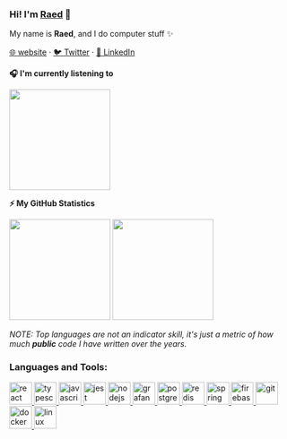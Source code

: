 ### Hi! I'm [Raed](https://raed.dev?s=github) 👋

My name is **Raed**, and I do computer stuff ✨

[🌐 website](https://raed.dev) · [🐦 Twitter](https://twitter.com/Raed667) · [👔 LinkedIn](https://www.linkedin.com/in/raed-chammam/)

<!-- Spotify -->

<b>🎧 I'm currently listening to</b>

<p>
<a href="https://spotify.raed.dev/" target="_blank"><img height="180em" src="https://spotify.raed.dev/api/get-spotify-current-svg?v2" /></a>
</p>

<!-- GitHub stats -->

<b>⚡ My GitHub Statistics</b>

<p>
<img height="180em" src="https://github-readme-stats.vercel.app/api?username=Raed667&show_icons=true&hide_border=true&theme=vue-dark" />

<!-- Most Used Languages -->
<img height="180em" src="https://github-readme-stats.vercel.app/api/top-langs/?username=Raed667&show_icons=true&hide_border=true&layout=compact&langs_count=8&theme=vue-dark"/>

_NOTE: Top languages are not an indicator skill, it's just a metric of how much **public** code I have written over the years._

</p>

<h3 align="left">Languages and Tools:</h3>
<p align="left">
    <a href="https://reactjs.org/" target="_blank"> <img
            src="icons/react/react-original-wordmark.svg" alt="react"
            width="40" height="40" /> </a>
    <a href="https://www.typescriptlang.org/" target="_blank"> <img
            src="icons/typescript/typescript-original.svg"
            alt="typescript" width="40" height="40" /> </a>
    <a href="https://developer.mozilla.org/en-US/docs/Web/JavaScript" target="_blank"> <img
            src="icons/javascript/javascript-original.svg"
            alt="javascript" width="40" height="40" /> </a>
    <a href="https://jestjs.io" target="_blank"> <img src="https://www.vectorlogo.zone/logos/jestjsio/jestjsio-icon.svg"
            alt="jest" width="40" height="40" /> </a>
    <a href="https://nodejs.org" target="_blank"> <img
            src="icons/nodejs/nodejs-original.svg" alt="nodejs"
            width="40" height="40" /> </a>
    <a href="https://grafana.com" target="_blank"> <img src="https://www.vectorlogo.zone/logos/grafana/grafana-icon.svg"
            alt="grafana" width="40" height="40" />
    </a>
    <a href="https://www.postgresql.org" target="_blank"> <img
            src="icons/postgresql/postgresql-original-wordmark.svg"
            alt="postgresql" width="40" height="40" /> </a>
    <a href="https://redis.io" target="_blank"> <img
            src="icons/redis/redis-original-wordmark.svg" alt="redis"
            width="40" height="40" /> </a>
    <a href="https://spring.io/" target="_blank"> <img
            src="https://www.vectorlogo.zone/logos/springio/springio-icon.svg" alt="spring" width="40" height="40" />
    </a>
    <a href="https://firebase.google.com/" target="_blank"> <img
            src="https://www.vectorlogo.zone/logos/firebase/firebase-icon.svg" alt="firebase" width="40" height="40" />
    </a>
    <a href="https://git-scm.com/" target="_blank"> <img
            src="https://www.vectorlogo.zone/logos/git-scm/git-scm-icon.svg" alt="git" width="40" height="40" /> </a>
    <a href="https://www.docker.com/" target="_blank"> <img
            src="icons/docker/docker-plain.svg" alt="docker"
            width="40" height="40" /> </a>
    <a href="https://www.linux.org/" target="_blank"> <img
            src="icons/linux/linux-original.svg" alt="linux" width="40"
            height="40" /> </a>
</p>
